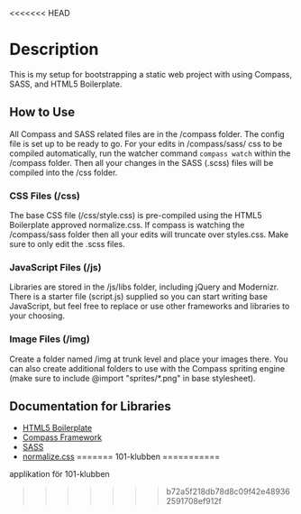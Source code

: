 <<<<<<< HEAD
# Description #
This is my setup for bootstrapping a static web project with using Compass, SASS, and HTML5 Boilerplate.

## How to Use ##
All Compass and SASS related files are in the /compass folder.
The config file is set up to be ready to go. For your edits in /compass/sass/ css to be compiled automatically, run the watcher command `compass watch` within the /compass folder. Then all your changes in the SASS (.scss) files will be compiled into the /css folder.

### CSS Files (/css) ###
The base CSS file (/css/style.css) is pre-compiled using the HTML5 Boilerplate approved normalize.css. If compass is watching the /compass/sass folder then all your edits will truncate over styles.css. Make sure to only edit the .scss files.

### JavaScript Files (/js) ###
Libraries are stored in the /js/libs folder, including jQuery and Modernizr.
There is a starter file (script.js) supplied so you can start writing base JavaScript, but feel free to replace or use other frameworks and libraries to your choosing.

### Image Files (/img) ###
Create a folder named /img at trunk level and place your images there. You can also create additional folders to use with the Compass spriting engine (make sure to include @import "sprites/*.png" in base stylesheet).

## Documentation for Libraries ##
* <a href="http://html5boilerplate.com/">HTML5 Boilerplate</a>
* <a href="http://compass-style.org/">Compass Framework</a>
* <a href="http://sass-lang.com/">SASS</a>
* <a href="http://necolas.github.com/normalize.css/">normalize.css</a>
=======
101-klubben
===========

applikation för 101-klubben
>>>>>>> b72a5f218db78d8c09f42e489362591708ef912f
